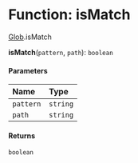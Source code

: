 # Function: isMatch

[Glob](/auto-docs/form/modules/Glob.md).isMatch

**isMatch**(`pattern`, `path`): `boolean`

#### Parameters

| Name | Type |
| :------ | :------ |
| `pattern` | `string` |
| `path` | `string` |

#### Returns

`boolean`
